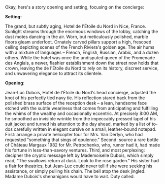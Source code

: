 Okay, here's a story opening and setting, focusing on the concierge:

**Setting:**

The grand, but subtly aging, Hotel de l'Étoile du Nord in Nice, France. Sunlight streams through the enormous windows of the lobby, catching the dust motes dancing in the air. Worn, but meticulously polished, marble floors gleam underfoot. Ornately carved pillars support a high, frescoed ceiling depicting scenes of the French Riviera's golden age. The air hums with a mixture of languages – French, English, Russian, Arabic, and a dozen others. While the hotel was once the undisputed queen of the Promenade des Anglais, a newer, flashier establishment down the street now holds that crown, leaving the de l'Étoile du Nord to rely on its history, discreet service, and unwavering elegance to attract its clientele.

**Opening:**

Jean-Luc Dubois, Hotel de l'Étoile du Nord's head concierge, adjusted the knot of his perfectly tied navy tie. His reflection stared back from the polished brass surface of the reception desk – a lean, handsome face etched with the subtle weariness that comes from anticipating and fulfilling the whims of the wealthy and occasionally eccentric. At precisely 8:00 AM, he smoothed an invisible wrinkle from the impeccably pressed lapel of his suit jacket and turned his attention to the day ahead, marked by a list of to-dos carefully written in elegant cursive on a small, leather-bound notepad. First: arrange a private helicopter tour for Mrs. Van Derlyn, who had requested "something that sings of opulence." Second: source a rare bottle of Château Margaux 1982 for Mr. Petrochenko, who, rumor had it, had made his fortune in less-than-savory ventures. Third, and most perplexing: decipher the cryptic message left by Mademoiselle Dubois, which simply read, "The swallows return at dusk. Look to the rose garden." His sister had a flair for theatrics, but Jean-Luc could never tell if she were seeking his assistance, or simply pulling his chain. The bell atop the desk jingled. Madame Dubois's shenanigans would have to wait. Duty called.
